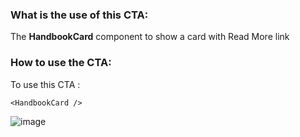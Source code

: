 ### What is the use of this CTA:
The **HandbookCard** component to show a card with Read More link
### How to use the CTA:
To use this CTA :

```
<HandbookCard />
```

![image](https://github.com/khulnasoft/docs/assets/74408634/e2700f3f-a7e9-4331-a6c0-37776296ba4b)